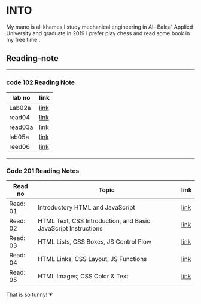 # INTO

My mane is ali khames I study mechanical engineering in Al- Balqa' Applied University and graduate in 2019 I prefer play chess and read some book in my free time .

## Reading-note

--------------------------
### code 102 Reading Note

lab no  | link
-----   |-----
Lab02a  | [link](102/lab02a)
read04  | [ link](102/js.md)
read03a | [link](102/read03a.html) 
lab05a  | [link](102/Read05.md)
reed06  | [link](102/reed06.md)

-------------------------------
### Code 201 Reading Notes


Read no  | Topic                                                          |link
-----    |-----                                                           |-----
Read: 01 | Introductory HTML and JavaScript                               |[link](201/read01.md)
Read: 02 | HTML Text, CSS Introduction, and Basic JavaScript Instructions |[link]()
Read: 03 |HTML Lists, CSS Boxes, JS Control Flow                          | [link]()
Read: 04 | HTML Links, CSS Layout, JS Functions                           |[link]()
Read: 05 | HTML Images; CSS Color & Text                                  |[link]()

That is so funny! :heartpulse:
